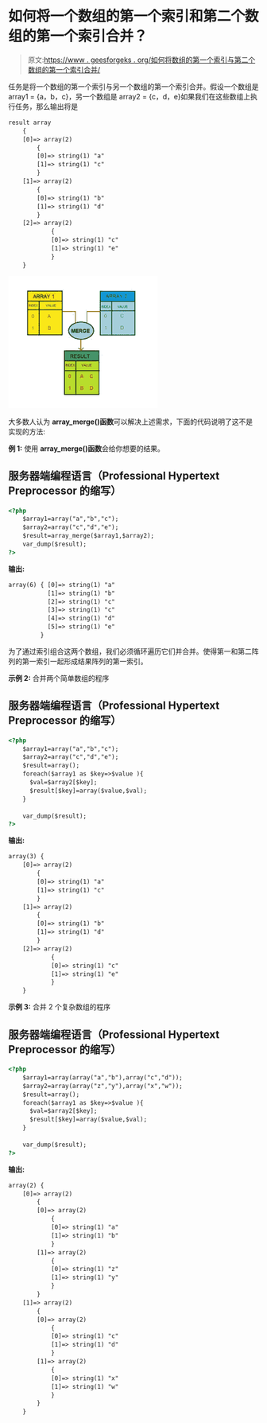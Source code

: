 # 如何将一个数组的第一个索引和第二个数组的第一个索引合并？

> 原文:[https://www . geesforgeks . org/如何将数组的第一个索引与第二个数组的第一个索引合并/](https://www.geeksforgeeks.org/how-to-merge-the-first-index-of-an-array-with-the-first-index-of-second-array/)

任务是将一个数组的第一个索引与另一个数组的第一个索引合并。假设一个数组是 array1 = {a，b，c}，另一个数组是 array2 = {c，d，e}如果我们在这些数组上执行任务，那么输出将是

```html
result array
    { 
    [0]=> array(2) 
        { 
        [0]=> string(1) "a" 
        [1]=> string(1) "c" 
        } 
    [1]=> array(2) 
        { 
        [0]=> string(1) "b" 
        [1]=> string(1) "d" 
        } 
    [2]=> array(2) 
            { 
            [0]=> string(1) "c" 
            [1]=> string(1) "e" 
            } 
    }

```

![](img/7c80b8e6d8cbdd44953afb5b10f0d0d9.png)

大多数人认为 **array_merge()函数**可以解决上述需求，下面的代码说明了这不是实现的方法:

**例 1:** 使用 **array_merge()函数**会给你想要的结果。

## 服务器端编程语言（Professional Hypertext Preprocessor 的缩写）

```html
<?php
    $array1=array("a","b","c");
    $array2=array("c","d","e");
    $result=array_merge($array1,$array2);
    var_dump($result);
?>
```

**输出:**

```html
array(6) { [0]=> string(1) "a" 
           [1]=> string(1) "b" 
           [2]=> string(1) "c" 
           [3]=> string(1) "c" 
           [4]=> string(1) "d" 
           [5]=> string(1) "e" 
         }

```

为了通过索引组合这两个数组，我们必须循环遍历它们并合并。使得第一和第二阵列的第一索引一起形成结果阵列的第一索引。

**示例 2:** 合并两个简单数组的程序

## 服务器端编程语言（Professional Hypertext Preprocessor 的缩写）

```html
<?php
    $array1=array("a","b","c");
    $array2=array("c","d","e");
    $result=array();
    foreach($array1 as $key=>$value ){
      $val=$array2[$key];
      $result[$key]=array($value,$val);
    }

    var_dump($result);
?>
```

**输出:**

```html
array(3) { 
    [0]=> array(2) 
        { 
        [0]=> string(1) "a" 
        [1]=> string(1) "c" 
        } 
    [1]=> array(2) 
        { 
        [0]=> string(1) "b" 
        [1]=> string(1) "d" 
        } 
    [2]=> array(2) 
            { 
            [0]=> string(1) "c" 
            [1]=> string(1) "e" 
            } 
    }

```

**示例 3:** 合并 2 个复杂数组的程序

## 服务器端编程语言（Professional Hypertext Preprocessor 的缩写）

```html
<?php
    $array1=array(array("a","b"),array("c","d"));
    $array2=array(array("z","y"),array("x","w"));
    $result=array();
    foreach($array1 as $key=>$value ){
      $val=$array2[$key];
      $result[$key]=array($value,$val);
    }

    var_dump($result);
?>
```

**输出:**

```html
array(2) { 
    [0]=> array(2) 
        { 
        [0]=> array(2) 
            { 
            [0]=> string(1) "a" 
            [1]=> string(1) "b" 
            } 
        [1]=> array(2) 
            { 
            [0]=> string(1) "z" 
            [1]=> string(1) "y" 
            } 
        } 
    [1]=> array(2) 
        {
        [0]=> array(2) 
            { 
            [0]=> string(1) "c" 
            [1]=> string(1) "d" 
            } 
        [1]=> array(2) 
            { 
            [0]=> string(1) "x" 
            [1]=> string(1) "w" 
            } 
        } 
    }

```